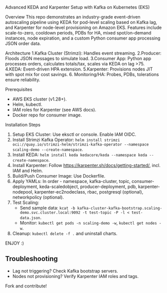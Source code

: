 Advanced KEDA and Karpenter Setup with Kafka on Kubernetes (EKS)

Overview
This repo demonstrates an industry-grade event-driven autoscaling pipeline using KEDA for pod-level scaling based on Kafka lag, and Karpenter for node-level provisioning on Amazon EKS. Features include scale-to-zero, cooldown periods, PDBs for HA, mixed spot/on-demand instances, node expiration, and a custom Python consumer app processing JSON order data.

Architecture
1.Kafka Cluster (Strimzi): Handles event streaming.
2.Producer: Floods JSON messages to simulate load.
3.Consumer App: Python app processes orders, calculates totals/tax, scales via KEDA on lag >75.
4.KEDA: Event-driven HPA extension.
5.Karpenter: Provisions nodes JIT with spot mix for cost savings.
6. Monitoring/HA: Probes, PDBs, tolerations ensure reliability.

Prerequisites
- AWS EKS cluster (v1.28+).
- Helm, kubectl.
- IAM roles for Karpenter (see AWS docs).
- Docker repo for consumer image.

Installation Steps
1. Setup EKS Cluster: Use eksctl or console. Enable IAM OIDC.
2. Install Strimzi Kafka Operator: `helm install strimzi oci://quay.io/strimzi-helm/strimzi-kafka-operator --namespace scaling-demo --create-namespace`.
3. Install KEDA: `helm install keda kedacore/keda --namespace keda --create-namespace`.
4. Install Karpenter: Follow https://karpenter.sh/docs/getting-started/, incl. IAM and Helm.
5. Build/Push Consumer Image: Use Dockerfile.
6. Apply YAMLs: In order - namespace, kafka-cluster, topic, consumer-deployment, keda-scaledobject, producer-deployment, pdb, karpenter-nodepool, karpenter-ec2nodeclass, rbac, postgresql (optional), networkpolicy (optional).
7. Test Scaling:
   - Send sample data: `kcat -b kafka-cluster-kafka-bootstrap.scaling-demo.svc.cluster.local:9092 -t test-topic -P -l < test-data.json`.
   - Monitor: `kubectl get pods -n scaling-demo -w`, `kubectl get nodes -w`.
8. Cleanup: `kubectl delete -f .` and uninstall charts.

ENJOY :)

## Troubleshooting
- Lag not triggering? Check Kafka bootstrap servers.
- Nodes not provisioning? Verify Karpenter IAM roles and tags.

Fork and contribute!
